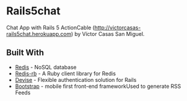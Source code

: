 # Rails5chat

Chat App with Rails 5 ActionCable (http://victorcasas-rails5chat.herokuapp.com) by Víctor Casas San Miguel.

## Built With

* [Redis](https://redis.io/) - NoSQL database
* [Redis-rb](https://github.com/redis/redis-rb) - A Ruby client library for Redis
* [Devise](https://github.com/plataformatec/devise/) - Flexible authentication solution for Rails
* [Bootstrap](http://getbootstrap.com/) - mobile first front-end frameworkUsed to generate RSS Feeds